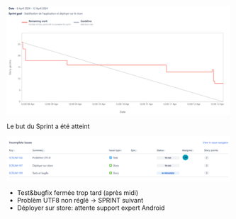 ![image.png](/.attachments/image-d05f0bb5-9414-4a88-93ba-494f259b847c.png)

Le but du Sprint a été atteint


![image.png](/.attachments/image-4be3305d-3532-42ac-98ec-0e1219276c86.png)

- Test&bugfix fermée trop tard (après midi)
- Problèm UTF8 non réglé -> SPRINT suivant
- Déployer sur store: attente support expert Android
